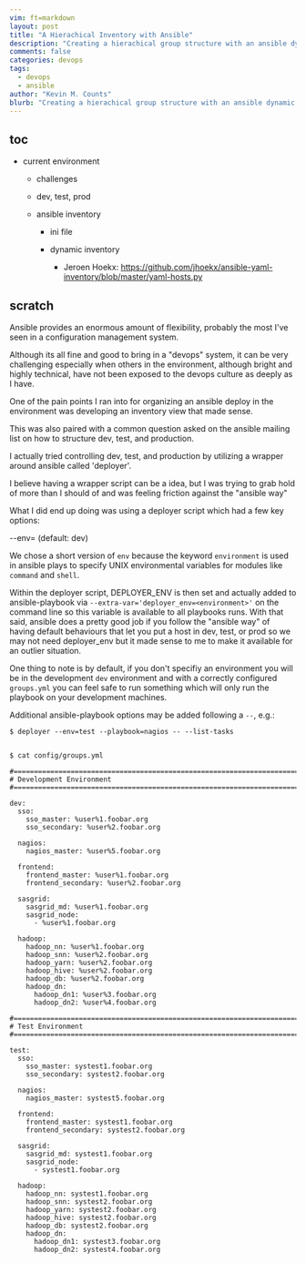 ```yaml
---
vim: ft=markdown
layout: post
title: "A Hierachical Inventory with Ansible"
description: "Creating a hierachical group structure with an ansible dynamic inventory"
comments: false
categories: devops
tags:
  - devops
  - ansible
author: "Kevin M. Counts"
blurb: "Creating a hierachical group structure with an ansible dynamic inventory"
---
```


## toc

  - current environment

    - challenges

    - dev, test, prod

    - ansible inventory

      - ini file

      - dynamic inventory

        - Jeroen Hoekx: https://github.com/jhoekx/ansible-yaml-inventory/blob/master/yaml-hosts.py



## scratch


Ansible provides an enormous amount of flexibility, probably the most I've seen in a configuration management system.

Although its all fine and good to bring in a "devops" system, it can be very challenging especially when others
in the environment, although bright and highly technical, have not been exposed to the devops culture as deeply
as I have.

One of the pain points I ran into for organizing an ansible deploy in the environment was developing an
inventory view that made sense.

This was also paired with a common question asked on the ansible mailing list on how to structure dev, test, and production.

I actually tried controlling dev, test, and production by utilizing a wrapper around ansible called 'deployer'.

I believe having a wrapper script can be a idea, but I was trying to grab hold of more than I should of and
was feeling friction against the "ansible way"

What I did end up doing was using a deployer script which had a few key options:

  --env=<environment> (default: dev)

We chose a short version of `env` because the  keyword `environment` is used in
ansible plays to specify UNIX environmental variables for modules like `command` and `shell`.

Within the deployer script, DEPLOYER_ENV is then set and actually added to ansible-playbook
via `--extra-var='deployer_env=<environment>'` on the command line so this variable is available
to all playbooks runs. With that said, ansible does a pretty good job if you follow the
"ansible way" of having default behaviours that let you put a host in dev, test, or prod
so we may not need deployer_env but it made sense to me to make it available for an outlier situation.

One thing to note is by default, if you don't specifiy an environment you will be in the development
`dev` environment and with a correctly configured `groups.yml` you can feel safe to run something
which will only run the playbook on your development machines.

Additional ansible-playbook options may be added following a `--`, e.g.:

    $ deployer --env=test --playbook=nagios -- --list-tasks


    $ cat config/groups.yml

    #========================================================================
    # Development Environment
    #========================================================================

    dev:
      sso:
        sso_master: %user%1.foobar.org
        sso_secondary: %user%2.foobar.org

      nagios:
        nagios_master: %user%5.foobar.org

      frontend:
        frontend_master: %user%1.foobar.org
        frontend_secondary: %user%2.foobar.org

      sasgrid:
        sasgrid_md: %user%1.foobar.org
        sasgrid_node:
          - %user%1.foobar.org

      hadoop:
        hadoop_nn: %user%1.foobar.org
        hadoop_snn: %user%2.foobar.org
        hadoop_yarn: %user%2.foobar.org
        hadoop_hive: %user%2.foobar.org
        hadoop_db: %user%2.foobar.org
        hadoop_dn:
          hadoop_dn1: %user%3.foobar.org
          hadoop_dn2: %user%4.foobar.org

    #========================================================================
    # Test Environment
    #========================================================================

    test:
      sso:
        sso_master: systest1.foobar.org
        sso_secondary: systest2.foobar.org

      nagios:
        nagios_master: systest5.foobar.org

      frontend:
        frontend_master: systest1.foobar.org
        frontend_secondary: systest2.foobar.org

      sasgrid:
        sasgrid_md: systest1.foobar.org
        sasgrid_node:
          - systest1.foobar.org

      hadoop:
        hadoop_nn: systest1.foobar.org
        hadoop_snn: systest2.foobar.org
        hadoop_yarn: systest2.foobar.org
        hadoop_hive: systest2.foobar.org
        hadoop_db: systest2.foobar.org
        hadoop_dn:
          hadoop_dn1: systest3.foobar.org
          hadoop_dn2: systest4.foobar.org

